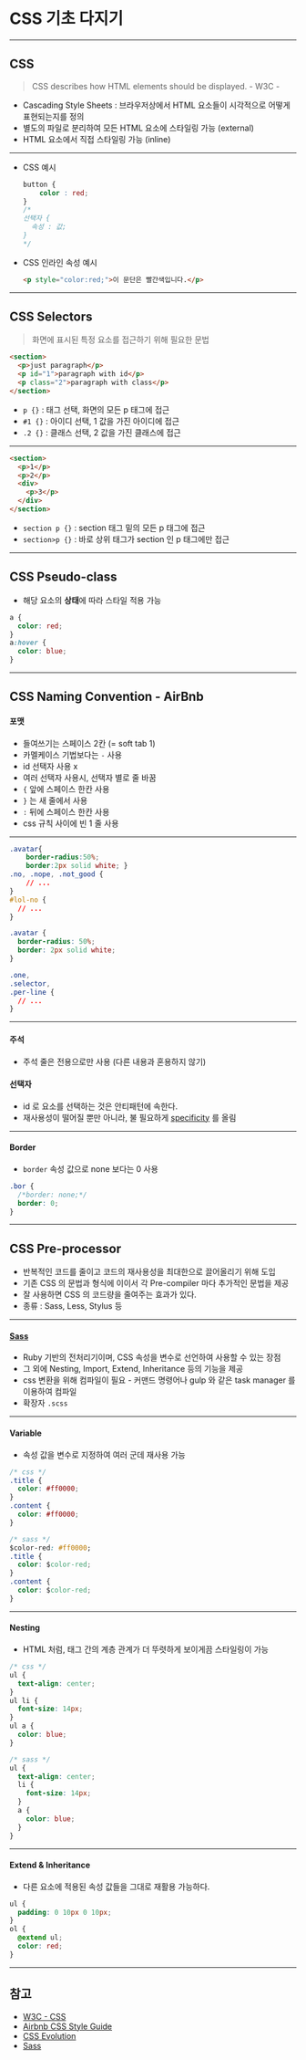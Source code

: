 <!-- $size: 16:9 -->
<!-- page_number: true -->
# CSS 기초 다지기

---
## CSS
> CSS describes how HTML elements should be displayed. - W3C -

- Cascading Style Sheets : 브라우저상에서 HTML 요소들이 시각적으로 어떻게 표현되는지를 정의
- 별도의 파일로 분리하여 모든 HTML 요소에 스타일링 가능 (external)
- HTML 요소에서 직접 스타일링 가능 (inline)

---
- CSS 예시

  ``` css
  button {
      color : red;
  }
  /*
  선택자 {
    속성 : 값;
  }
  */
  ```

- CSS 인라인 속성 예시

  ``` html
  <p style="color:red;">이 문단은 빨간색입니다.</p>
  ```

---
## CSS Selectors
> 화면에 표시된 특정 요소를 접근하기 위해 필요한 문법

```html
<section>
  <p>just paragraph</p>
  <p id="1">paragraph with id</p>
  <p class="2">paragraph with class</p>
</section>
```

- `p {}` : 태그 선택, 화면의 모든 p 태그에 접근
- `#1 {}` : 아이디 선택, 1 값을 가진 아이디에 접근
- `.2 {}` : 클래스 선택, 2 값을 가진 클래스에 접근

---
```html
<section>
  <p>1</p>
  <p>2</p>
  <div>
    <p>3</p>
  </div>
</section>
```

- `section p {}` : section 태그 밑의 모든 p 태그에 접근
- `section>p {}` : 바로 상위 태그가 section 인 p 태그에만 접근

---
## CSS Pseudo-class
- 해당 요소의 **상태**에 따라 스타일 적용 가능

```css
a {
  color: red;
}
a:hover {
  color: blue;
}
```

---
## CSS Naming Convention - AirBnb
#### 포맷
- 들여쓰기는 스페이스 2칸 (= soft tab 1)
- 카멜케이스 기법보다는 `-` 사용
- id 선택자 사용 x
- 여러 선택자 사용시, 선택자 별로 줄 바꿈
- `{` 앞에 스페이스 한칸 사용
- `}` 는 새 줄에서 사용
- `:` 뒤에 스페이스 한칸 사용
- css 규칙 사이에 빈 1 줄 사용

---
```css
.avatar{
    border-radius:50%;
    border:2px solid white; }
.no, .nope, .not_good {
    // ...
}
#lol-no {
  // ...
}
```

```css
.avatar {
  border-radius: 50%;
  border: 2px solid white;
}

.one,
.selector,
.per-line {
  // ...
}
```

---
#### 주석
- 주석 줄은 전용으로만 사용 (다른 내용과 혼용하지 않기)

#### 선택자
- id 로 요소를 선택하는 것은 안티패턴에 속한다.
- 재사용성이 떨어질 뿐만 아니라, 불 필요하게 [specificity](https://developer.mozilla.org/ko/docs/Web/CSS/Specificity) 를 올림

---
#### Border
- `border` 속성 값으로 none 보다는 0 사용

```css
.bor {
  /*border: none;*/
  border: 0;
}
```

---
## CSS Pre-processor
- 반복적인 코드를 줄이고 코드의 재사용성을 최대한으로 끌어올리기 위해 도입
- 기존 CSS 의 문법과 형식에 이이서 각 Pre-compiler 마다 추가적인 문법을 제공
- 잘 사용하면 CSS 의 코드량을 줄여주는 효과가 있다.
- 종류 : Sass, Less, Stylus 등

---
#### [Sass](http://sass-lang.com/)
- Ruby 기반의 전처리기이며, CSS 속성을 변수로 선언하여 사용할 수 있는 장점
- 그 외에 Nesting, Import, Extend, Inheritance 등의 기능을 제공
- css 변환을 위해 컴파일이 필요 - 커맨드 명령어나 gulp 와 같은 task manager 를 이용하여 컴파일
- 확장자 `.scss`

---
#### Variable
- 속성 값을 변수로 지정하여 여러 군데 재사용 가능

```css
/* css */
.title {
  color: #ff0000;
}
.content {
  color: #ff0000;
}

/* sass */
$color-red: #ff0000;
.title {
  color: $color-red;
}
.content {
  color: $color-red;
}
```

---
#### Nesting
- HTML 처럼, 태그 간의 계층 관계가 더 뚜렷하게 보이게끔 스타일링이 가능

```css
/* css */
ul {
  text-align: center;
}
ul li {
  font-size: 14px;
}
ul a {
  color: blue;
}

/* sass */
ul {
  text-align: center;
  li {
    font-size: 14px;
  }
  a {
    color: blue;
  }
}
```

---
#### Extend & Inheritance
- 다른 요소에 적용된 속성 값들을 그대로 재활용 가능하다.

```css
ul {
  padding: 0 10px 0 10px;
}
ol {
  @extend ul;
  color: red;
}
```

---
## 참고
- [W3C - CSS](https://www.w3schools.com/css/default.asp)
- [Airbnb CSS Style Guide](https://github.com/airbnb/css)
- [CSS Evolution](https://m.alphasights.com/css-evolution-from-css-sass-bem-css-modules-to-styled-components-d4c1da3a659b)
- [Sass](http://sass-lang.com/guide)
